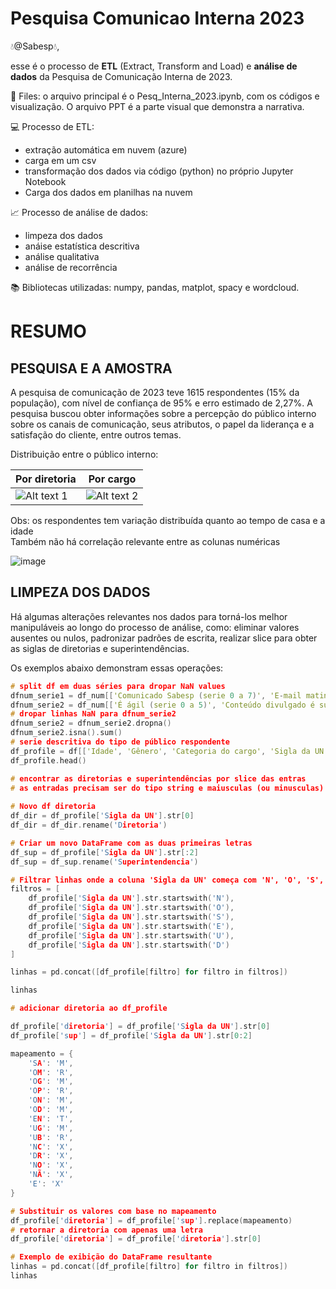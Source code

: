 # Pesquisa Comunicao Interna 2023

:droplet:@Sabesp:droplet:, 

esse é o processo de **ETL** (Extract, Transform and Load) e **análise de dados** da Pesquisa de Comunicação Interna de 2023.

:file_folder: Files: o arquivo principal é o Pesq_Interna_2023.ipynb, com os códigos e visualização. O arquivo PPT é a parte visual que demonstra a narrativa.

:computer: Processo de ETL:
*  extração automática em nuvem (azure)
* carga em um csv
*  transformação dos dados via código (python) no próprio Jupyter Notebook
*  Carga dos dados em planilhas na nuvem


:chart_with_upwards_trend: Processo de análise de dados:
*  limpeza dos dados
*  anáise estatística descritiva
*  análise qualitativa
*  análise de recorrência

:books: Bibliotecas utilizadas: numpy, pandas, matplot, spacy e wordcloud.

# RESUMO


## PESQUISA E A AMOSTRA
A pesquisa de comunicação de 2023 teve 1615 respondentes (15% da população), com nível de confiança de 95% e erro estimado de 2,27%. A pesquisa buscou obter informações sobre a percepção do público interno sobre os canais de comunicação, seus atributos, o papel da liderança e a satisfação do cliente, entre outros temas. 


Distribuição entre o público interno:<br>


| Por diretoria | Por cargo |
|----------|----------|
| ![Alt text 1](https://github.com/gustavo-westin/Pesquisa_Comunicao_Interna_2023/assets/113940727/ca21d208-d112-4e86-b083-7c7cd7e78653) | ![Alt text 2](https://github.com/gustavo-westin/Pesquisa_Comunicao_Interna_2023/assets/113940727/334600f6-105d-4fab-a839-0d8bef3ff308) |


Obs: os respondentes tem variação distribuída quanto ao tempo de casa e a idade <br>
Também não há correlação relevante entre as colunas numéricas

![image](https://github.com/gustavo-westin/Pesquisa_Comunicao_Interna_2023/assets/113940727/4f80616e-7297-4486-8e4e-cd7457bec386)



## LIMPEZA DOS DADOS

Há algumas alterações relevantes nos dados para torná-los melhor manipuláveis ao longo do processo de análise, como: eliminar valores ausentes ou nulos, padronizar padrões de escrita, realizar slice para obter as siglas de diretorias e superintendências.

Os exemplos abaixo demonstram essas operações:


```c++
# split df em duas séries para dropar NaN values
dfnum_serie1 = df_num[['Comunicado Sabesp (serie 0 a 7)', 'E-mail matinal Workplace', 'Jornal Mural', 'Página da Unidade no Portal Sabesp', 'Portal Corporativo Sabesp', 'TV Corporativa', 'Workplace']]
dfnum_serie2 = df_num[['É ágil (serie 0 a 5)', 'Conteúdo divulgado é suficiente e claro', 'Dá visibilidade para as atividades e projetos relacionados ao meu trabalho.', 'Qual o seu nível de satisfação com a Comunicação Interna Sabesp?']]
# dropar linhas NaN para dfnum_serie2
dfnum_serie2 = dfnum_serie2.dropna()
dfnum_serie2.isna().sum()
# serie descritiva do tipo de público respondente
df_profile = df[['Idade', 'Gênero', 'Categoria do cargo', 'Sigla da UN', 'Tempo de atuação na Sabesp']]
df_profile.head()
```



```c++
# encontrar as diretorias e superintendências por slice das entras
# as entradas precisam ser do tipo string e maiusculas (ou minusculas)
 
# Novo df diretoria
df_dir = df_profile['Sigla da UN'].str[0]
df_dir = df_dir.rename('Diretoria')

# Criar um novo DataFrame com as duas primeiras letras
df_sup = df_profile['Sigla da UN'].str[:2]
df_sup = df_sup.rename('Superintendencia')

# Filtrar linhas onde a coluna 'Sigla da UN' começa com 'N', 'O', 'S', 'E', 'U', 'D'
filtros = [
    df_profile['Sigla da UN'].str.startswith('N'),
    df_profile['Sigla da UN'].str.startswith('O'),
    df_profile['Sigla da UN'].str.startswith('S'),
    df_profile['Sigla da UN'].str.startswith('E'),
    df_profile['Sigla da UN'].str.startswith('U'),
    df_profile['Sigla da UN'].str.startswith('D')
]

linhas = pd.concat([df_profile[filtro] for filtro in filtros])

linhas

# adicionar diretoria ao df_profile

df_profile['diretoria'] = df_profile['Sigla da UN'].str[0]
df_profile['sup'] = df_profile['Sigla da UN'].str[0:2]

mapeamento = {
    'SA': 'M',
    'OM': 'R',
    'OG': 'M',
    'OP': 'R',
    'ON': 'M',
    'OD': 'M',
    'EN': 'T',
    'UG': 'M',
    'UB': 'R',
    'NC': 'X',
    'DR': 'X',
    'NO': 'X',
    'NÃ': 'X',
    'E': 'X'
}

# Substituir os valores com base no mapeamento
df_profile['diretoria'] = df_profile['sup'].replace(mapeamento)
# retornar a diretoria com apenas uma letra 
df_profile['diretoria'] = df_profile['diretoria'].str[0]

# Exemplo de exibição do DataFrame resultante
linhas = pd.concat([df_profile[filtro] for filtro in filtros])
linhas
```








